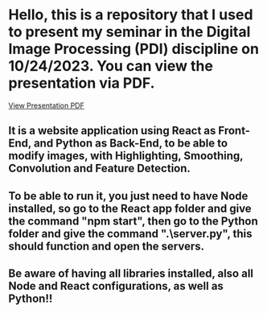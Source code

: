 # Hello, this is a repository that I used to present my seminar in the Digital Image Processing (PDI) discipline on 10/24/2023. You can view the presentation via PDF. 
[View Presentation PDF](Slide%20Seminário%20PDI.pdf)


<h2>It is a website application using React as Front-End, and Python as Back-End, to be able to modify images, with Highlighting, Smoothing, Convolution and Feature Detection.</h2>

<h2>To be able to run it, you just need to have Node installed, so go to the React app folder and give the command "npm start", then go to the Python folder and give the command ".\server.py", this should function and open the servers.</h2>

<h2>Be aware of having all libraries installed, also all Node and React configurations, as well as Python!!</h2>
